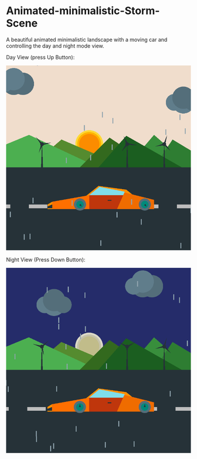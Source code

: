 # Animated-minimalistic-Storm-Scene
A beautiful animated minimalistic landscape with a moving car and controlling the day and night mode view.

Day View (press Up Button):

![alt text](https://github.com/Xci-pho/Animated-Storm-Scene/blob/master/daytime.PNG)

Night View (Press Down Button):

![alt text](https://github.com/Xci-pho/Animated-Storm-Scene/blob/master/Night.PNG)
